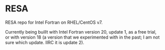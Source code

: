 RESA
====

RESA repo for Intel Fortran on RHEL/CentOS v7.

Currently being buillt with Intel Fortran version 20, update 1, as a free trial, or with version 18 (a version that we experimented with in the past; I am not sure which update.  IIRC it is update 2).


